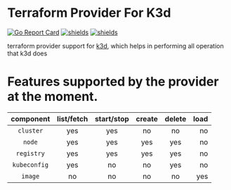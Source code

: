 # Terraform Provider For K3d


[![Go Report Card](https://goreportcard.com/badge/github.com/nikhilsbhat/terraform-provider-rancherk3d)](https://goreportcard.com/report/github.com/nikhilsbhat/terraform-provider-rancherk3d)  [![shields](https://img.shields.io/badge/license-mit-brightgreen)](https://github.com/nikhilsbhat/terraform-provider-rancherk3d/blob/master/LICENSE) [![shields](https://godoc.org/github.com/nikhilsbhat/terraform-provider-rancherk3d?status.svg)](https://godoc.org/github.com/nikhilsbhat/terraform-provider-rancherk3d)


terraform provider support for [k3d](https://k3d.io/), which helps in performing all operation that k3d does

# Features supported by the provider at the moment.
| component    | list/fetch | start/stop   | create   | delete    | load    |
| :----------: | :--------: | :----------: | :------: | :-------: | ------: |
|  `cluster`   | yes        | yes          | no       |  no       |  no     |
|  `node`      | yes        | yes          | yes      |  yes      |  no     | 
|  `registry`  | yes        | yes          | yes      |  yes      |  no     |
| `kubeconfig` | yes        | no           | no       |  yes      |  no     |
|    `image`   | no         | no           | no       |  no       |  yes    |